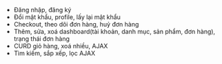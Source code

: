  - Đăng nhập, đăng ký
 - Đổi mật khẩu, profile, lấy lại mật khẩu
 - Checkout, theo dõi đơn hàng, huỷ đơn hàng
 - Thêm, sửa, xoá dashboard(tài khoản, danh mục, sản phẩm, đơn hàng), trạng thái đơn hàng
 - CURD giỏ hàng, xoá nhiều, AJAX
 - Tìm kiếm, sắp xếp, lọc AJAX
